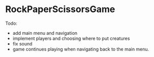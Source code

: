 # RockPaperScissorsGame

Todo:
- add main menu and navigation
- implement players and choosing where to put creatures
- fix sound
- game continues playing when navigating back to the main menu.
